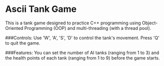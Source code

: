 # Ascii Tank Game

This is a tank game designed to practice C++ programming using Object-Oriented Programming (OOP) and multi-threading (with a thread pool).

###Controls:
Use 'W', 'A', 'S', 'D' to control the tank's movement.
Press 'Q' to quit the game.

###Features:
You can set the number of AI tanks (ranging from 1 to 3) and the health points of each tank (ranging from 1 to 9) before the game starts.
